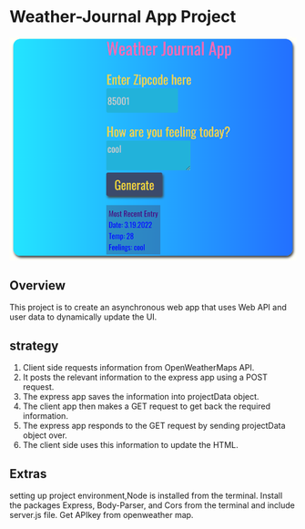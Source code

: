 # Weather-Journal App Project

<img src="/demo/demo.png" alt="">

## Overview

This project is to create an asynchronous web app that uses Web API and user data to dynamically update the UI.

## strategy

1. Client side requests information from OpenWeatherMaps API.
2. It posts the relevant information to the express app using a POST request.
3. The express app saves the information into projectData object.
4. The client app then makes a GET request to get back the required information.
5. The express app responds to the GET request by sending projectData object over.
6. The client side uses this information to update the HTML.

## Extras

setting up project environment,Node is installed from the terminal. Install the packages Express, Body-Parser, and Cors from the terminal and include server.js file. Get APIkey from openweather map.
